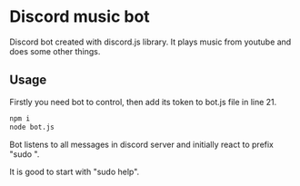 # Discord music bot

Discord bot created with discord.js library. It plays music from youtube and does some other things.

## Usage

Firstly you need bot to control, then add its token to bot.js file in line 21.

```bash
npm i
node bot.js
```

Bot listens to all messages in discord server and initially react to prefix "sudo ".

It is good to start with "sudo help".